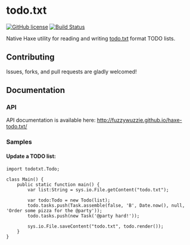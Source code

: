 # todo.txt
[![GitHub license](https://img.shields.io/badge/license-Apache%202-blue.svg?style=flat-square)](https://raw.githubusercontent.com/FuzzyWuzzie/haxe-todo.txt/master/LICENSE) [![Build Status](https://img.shields.io/travis/FuzzyWuzzie/haxe-todo.txt.svg?style=flat-square)](https://travis-ci.org/FuzzyWuzzie/haxe-todo.txt)

Native Haxe utility for reading and writing [todo.txt](http://todotxt.org/) format TODO lists.

## Contributing

Issues, forks, and pull requests are gladly welcomed!

## Documentation

### API

API documentation is available here: http://fuzzywuzzie.github.io/haxe-todo.txt/

### Samples

#### Update a TODO list:

```
import todotxt.Todo;

class Main() {
    public static function main() {
        var list:String = sys.io.File.getContent("todo.txt");
        
        var todo:Todo = new Todo(list);
        todo.tasks.push(Task.assemble(false, 'B', Date.now(), null, 'Order some pizza for the @party'));
        todo.tasks.push(new Task('@party hard!'));

        sys.io.File.saveContent("todo.txt", todo.render());
    }
}
```